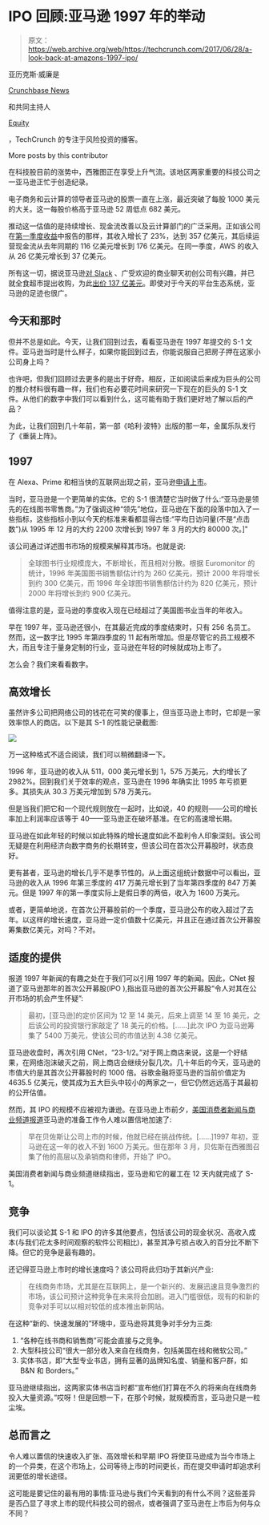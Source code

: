 # IPO 回顾:亚马逊 1997 年的举动

> 原文：<https://web.archive.org/web/https://techcrunch.com/2017/06/28/a-look-back-at-amazons-1997-ipo/>

亚历克斯·威廉是

[Crunchbase News](https://web.archive.org/web/20230316161016/http://www.crunchbase.news/)

和共同主持人

[Equity](https://web.archive.org/web/20230316161016/https://itunes.apple.com/us/podcast/equity/id1215439780?mt=2)

，TechCrunch 的专注于风险投资的播客。

More posts by this contributor

在科技股目前的涨势中，西雅图正在享受上升气流。该地区两家重要的科技公司之一亚马逊正忙于创造纪录。

电子商务和云计算的领导者亚马逊的股票一直在上涨，最近突破了每股 1000 美元的大关。这一每股价格高于亚马逊 52 周低点 682 美元。

推动这一估值的是持续增长、现金流改善以及云计算部门的广泛采用。正如该公司在[第一季度收益](https://web.archive.org/web/20230316161016/http://phx.corporate-ir.net/External.File?item=UGFyZW50SUQ9NjY3ODIzfENoaWxkSUQ9Mzc1NzUxfFR5cGU9MQ==&t=1)中报告的那样，其收入增长了 23%，达到 357 亿美元，其后续运营现金流从去年同期的 116 亿美元增长到 176 亿美元。在同一季度，AWS 的收入从 26 亿美元增长到 37 亿美元。

所有这一切，据说亚马逊[对 Slack](https://web.archive.org/web/20230316161016/http://www.businessinsider.com/amazon-buying-slack-facebook-microsoft-2017-6) 、广受欢迎的商业聊天初创公司有兴趣，并已就全食超市提出收购，为此[出价 137 亿美元](https://web.archive.org/web/20230316161016/http://about.crunchbase.com/news/morning-report-valued-whole-foods-like-market-values-amazon/)。即使对于今天的平台生态系统，亚马逊的足迹也很广。

## 今天和那时

但并不总是如此。今天，让我们回到过去，看看亚马逊在 1997 年提交的 S-1 文件。亚马逊当时是什么样子，如果你能回到过去，你能说服自己把房子押在这家小公司身上吗？

也许吧，但我们回顾过去更多的是出于好奇。相反，正如阅读后来成为巨头的公司的推介材料很有趣一样，我们也有必要花时间来研究一下现在的巨头的 S-1 文件。从他们的数字中我们可以看到什么，这可能有助于我们更好地了解以后的产品？

为此，让我们回到几十年前，第一部《哈利·波特》出版的那一年，金属乐队发行了《重装上阵》。

## 1997

在 Alexa、Prime 和相当快的互联网出现之前，亚马逊[申请上市](https://web.archive.org/web/20230316161016/http://www.nasdaq.com/markets/ipos/filing.ashx?filingid=424000)。

当时，亚马逊是一个更简单的实体。它的 S-1 很清楚它当时做了什么:“亚马逊是领先的在线图书零售商。”为了强调这种“领先”地位，亚马逊在下面的段落中加入了一些指标，这些指标小到以今天的标准来看都显得古怪:“平均日访问量(不是“点击数”)从 1995 年 12 月的大约 2200 次增长到 1997 年 3 月的大约 80000 次。]"

该公司通过详述图书市场的规模来解释其市场。也就是说:

> 全球图书行业规模庞大，不断增长，而且相对分散。根据 Euromonitor 的统计，1996 年美国图书销售额估计约为 260 亿美元，预计 2000 年将增长到约 300 亿美元，而 1996 年全球图书销售额估计约为 820 亿美元，预计 2000 年将增长到约 900 亿美元。

值得注意的是，亚马逊的季度收入现在已经超过了美国图书业当年的年收入。

早在 1997 年，亚马逊还很小，在其最近完成的季度结束时，只有 256 名员工。然而，这一数字比 1995 年第四季度的 11 起有所增加。但是尽管它的员工规模不大，而且专注于量身定制的行业，亚马逊在年轻的时候就成功上市了。

怎么会？我们来看看数字。

## 高效增长

虽然许多公司把网络公司的钱花在可笑的傻事上，但当亚马逊上市时，它却是一家效率惊人的商店。以下是其 S-1 的性能记录截图:

[![](img/a13cb6854641ca8a7560f1a45f04b54e.png)](https://web.archive.org/web/20230316161016/https://i0.wp.com/about.crunchbase.com/wp-content/uploads/2017/06/Screen-Shot-2017-06-27-at-10.29.18-AM-1024x351.png)

万一这种格式不适合阅读，我们可以稍微翻译一下。

1996 年，亚马逊的收入从 511，000 美元增长到 1，575 万美元，大约增长了 2982%。回到我们关于效率的观点，亚马逊在 1996 年确实比 1995 年亏损更多。其损失从 30.3 万美元增加到 578 万美元。

但是当我们把它和一个现代规则放在一起时，比如说，40 的规则——公司的增长率加上利润率应该等于 40——亚马逊正在破坏基准。在它的高速增长期。

亚马逊在如此年轻的时候以如此特殊的增长速度如此不盈利令人印象深刻。该公司无疑是在利用经济向数字商务的长期转变，但该公司在首次公开募股时，状态良好。

更有甚者，亚马逊的增长几乎不是季节性的。从上面这组统计数据中可以看出，亚马逊的收入从 1996 年第三季度的 417 万美元增长到了当年第四季度的 847 万美元。但是 1997 年的第一季度实际上是假日季的两倍，收入为 1600 万美元。

或者，更简单地说，在首次公开募股前的一个季度，亚马逊公布的收入超过了去年。以这样的增长速度，亚马逊一定价值数十亿美元，并且正在通过首次公开募股筹集数亿美元，对吗？不对。

## 适度的提供

报道 1997 年新闻的有趣之处在于我们可以引用 1997 年的新闻。因此，CNet 报道了亚马逊那年的首次公开募股(IPO ),指出亚马逊的首次公开募股“令人对其在公开市场的机会产生怀疑”:

> 最初，[亚马逊]的定价区间为 12 至 14 美元，后来上调至 14 至 16 美元，之后该公司的投资银行家敲定了 18 美元的价格。[……]此次 IPO 为亚马逊筹集了 5400 万美元，使该公司的市值达到 4.38 亿美元。

亚马逊收盘时，再次引用 CNet，“23-1/2。”对于网上商店来说，这是一个好结果，在网络泡沫破灭之前，网上商店会继续分裂几次。几十年后的今天，亚马逊的市值大约是其首次公开募股时的 1000 倍。谷歌金融将亚马逊的当前价值定为 4635.5 亿美元，使其成为五大巨头中较小的两家之一，但它仍然远远高于其最初的公开估值。

然而，其 IPO 的规模不应被视为谦逊。在亚马逊上市前夕，[美国消费者新闻与商业频道报道](https://web.archive.org/web/20230316161016/http://www.cnbc.com/2017/05/14/amazons-bezos-was-in-the-weeds-during-ipo-20-years-ago.html)亚马逊的准备工作令人难以置信地加速了:

> 早在贝佐斯让公司上市的时候，他就已经在挑战传统。[……]1997 年初，亚马逊在这一年的收入不到 1600 万美元。但在那年 3 月，贝佐斯在西雅图召集了他的高层以及承销商和律师，开始了 IPO。

美国消费者新闻与商业频道继续指出，亚马逊和它的雇工在 12 天内就完成了 S-1。

## 竞争

我们可以谈论其 S-1 和 IPO 的许多其他要点，包括该公司的现金状况、高收入成本(与我们花太多时间观察的软件公司相比)，甚至其净亏损占收入的百分比不断下降。但它的竞争是最有趣的。

还记得亚马逊上市时的增长速度吗？该公司将此归功于其新兴产业:

> 在线商务市场，尤其是在互联网上，是一个新兴的、发展迅速且竞争激烈的市场，该公司预计这种竞争在未来将会加剧。进入门槛很低，现有的和新的竞争对手可以以相对较低的成本推出新网站。

在这种“新的、快速发展的”环境中，亚马逊将其竞争对手分为三类:

1.  “各种在线书商和销售商”可能会直接与之竞争。
2.  大型科技公司“很大一部分收入来自在线商务，包括美国在线和微软公司。”
3.  实体书店，即“大型专业书店，拥有显著的品牌知名度、销量和客户群，如 B&N 和 Borders。”

亚马逊继续指出，这两家实体书店当时都“宣布他们打算在不久的将来向在线商务投入大量资源。”哎呀！但是回想一下，在那个时候，就规模而言，亚马逊只是一粒尘埃。

## 总而言之

令人难以置信的快速收入扩张、高效增长和早期 IPO 将使亚马逊成为当今市场上的一个异类，在这个市场上，公司等待上市的时间更长，而在提交申请时却追求利润更低的增长途径。

这可能是要记住的最有用的事情:亚马逊与我们今天看到的有什么不同？这些差异是否凸显了寻求上市的现代科技公司的弱点，或者强调了亚马逊在上市后为何与众不同？